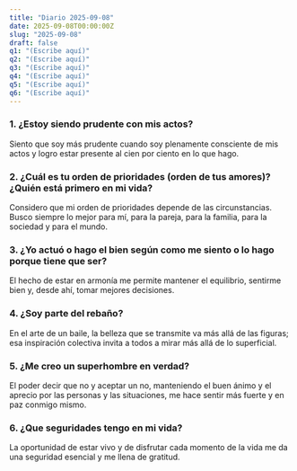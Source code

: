 ```yaml
---
title: "Diario 2025-09-08"
date: 2025-09-08T00:00:00Z
slug: "2025-09-08"
draft: false
q1: "(Escribe aquí)"
q2: "(Escribe aquí)"
q3: "(Escribe aquí)"
q4: "(Escribe aquí)"
q5: "(Escribe aquí)"
q6: "(Escribe aquí)"
---
```


### 1. ¿Estoy siendo prudente con mis actos?
Siento que soy más prudente cuando soy plenamente consciente de mis actos y logro estar presente al cien por ciento en lo que hago.

### 2. ¿Cuál es tu orden de prioridades (orden de tus amores)? ¿Quién está primero en mi vida?
Considero que mi orden de prioridades depende de las circunstancias. Busco siempre lo mejor para mí, para la pareja, para la familia, para la sociedad y para el mundo.

### 3. ¿Yo actuó o hago el bien según como me siento o lo hago porque tiene que ser?
El hecho de estar en armonía me permite mantener el equilibrio, sentirme bien y, desde ahí, tomar mejores decisiones.

### 4. ¿Soy parte del rebaño?
En el arte de un baile, la belleza que se transmite va más allá de las figuras; esa inspiración colectiva invita a todos a mirar más allá de lo superficial.

### 5. ¿Me creo un superhombre en verdad?
El poder decir que no y aceptar un no, manteniendo el buen ánimo y el aprecio por las personas y las situaciones, me hace sentir más fuerte y en paz conmigo mismo.

### 6. ¿Que seguridades tengo en mi vida?
La oportunidad de estar vivo y de disfrutar cada momento de la vida me da una seguridad esencial y me llena de gratitud.